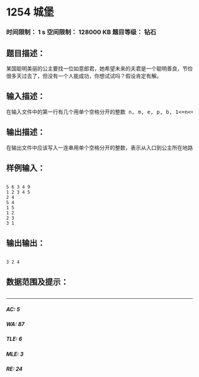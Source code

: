 # 1254 城堡   
### 时间限制： 1 s     空间限制： 128000 KB     题目等级： 钻石  
## 题目描述：  

<pre>
某国聪明美丽的公主要找一位如意郎君，她希望未来的夫君是一个聪明善良，节俭但又不吝啬的人。为了找到理想的人选，她的爸爸—国王，给她修建了一座城堡，这个城堡有很多房间，房间之间有走廊连接，但每进入一个房间必须要花费一定数量的钱币，公主就在某个房间中等待。开始，国王给每个候选人一样多的钱币，候选人从同一个地点出发，直到找到美丽的公主为止，如果这时哪个人找到了公主，并且钱币刚好用完，那么他将会赢得公主的芳心。
很多天过去了，但没有一个人能成功，你想试试吗？假设肯定有解。
</pre>
  
  
## 输入描述：  

<pre>
在输入文件中的第一行有几个用单个空格分开的整数 n, m, e, p, b, 1<=n<=100, 1<=m<=4950, 1<=e,p<=n, 1<=b<=1000, 其中n表示房间数。 m 表示走廊数，房间从1到n编号. e 是入口的房间号, p 公主所在的房间号，b 是每个人的初始钱币数，在第二行有n 个用单个空格分开的正整数c1, c2,..., cn, 1<=ci<=1000,. 其中 ci 是进入第i间房间的花费。下面m 行，每行有两个正整数x, y, (x<>y, 1<=x,y<=n), 表示房间x 和 y之间的连接走廊.
</pre>
  
  
## 输出描述：  

<pre>
在输出文件中应该写入一连串用单个空格分开的整数，表示从入口到公主所在地路线所经过的房间编号。如果有多个解，只需输出一个即可。
</pre>
  
  
## 样例输入：  

<pre><code>
5 6 3 4 9
1 2 3 4 5
2 4
5 4
1 5
1 2
2 3
3 1
</code></pre>
  
  
## 输出输出：  

<pre><code>
3 2 4
</code></pre>
  
  
## 数据范围及提示：  

<pre>
</pre>
  
  
***  

##### AC: 5  
##### WA: 87  
##### TLE: 6  
##### MLE: 3  
##### RE: 24  
